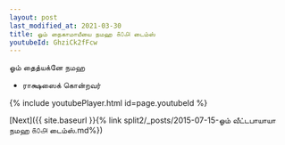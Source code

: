 ```yaml
---
layout: post
last_modified_at: 2021-03-30
title: ஓம் நைகாமாயீயை நமஹ ௧௦௮ டைம்ஸ்
youtubeId: GhziCk2fFcw
---
```

 
 
 ஓம் தைத்யக்னே நமஹ  
 
 -  ராக்ஷஸைக் கொன்றவர் 
 
  
 
  
 
 
 
 
 
 


{% include youtubePlayer.html id=page.youtubeId %}
 
[Next]({{ site.baseurl }}{% link  split2/_posts/2015-07-15-ஓம் வீட்டபாயாயா நமஹ ௧௦௮ டைம்ஸ்.md%})
 
